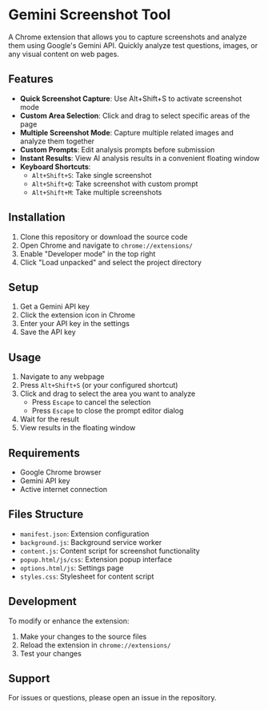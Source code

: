 # Gemini Screenshot Tool

A Chrome extension that allows you to capture screenshots and analyze them using Google's Gemini API. Quickly analyze test questions, images, or any visual content on web pages.

## Features

- **Quick Screenshot Capture**: Use Alt+Shift+S to activate screenshot mode
- **Custom Area Selection**: Click and drag to select specific areas of the page
- **Multiple Screenshot Mode**: Capture multiple related images and analyze them together
- **Custom Prompts**: Edit analysis prompts before submission
- **Instant Results**: View AI analysis results in a convenient floating window
- **Keyboard Shortcuts**:
  - `Alt+Shift+S`: Take single screenshot
  - `Alt+Shift+Q`: Take screenshot with custom prompt
  - `Alt+Shift+M`: Take multiple screenshots

## Installation

1. Clone this repository or download the source code
2. Open Chrome and navigate to `chrome://extensions/`
3. Enable "Developer mode" in the top right
4. Click "Load unpacked" and select the project directory

## Setup

1. Get a Gemini API key
2. Click the extension icon in Chrome
3. Enter your API key in the settings
4. Save the API key

## Usage

1. Navigate to any webpage
2. Press `Alt+Shift+S` (or your configured shortcut)
3. Click and drag to select the area you want to analyze
   - Press `Escape` to cancel the selection
   - Press `Escape` to close the prompt editor dialog
4. Wait for the result
5. View results in the floating window

## Requirements

- Google Chrome browser
- Gemini API key
- Active internet connection

## Files Structure

- `manifest.json`: Extension configuration
- `background.js`: Background service worker
- `content.js`: Content script for screenshot functionality
- `popup.html/js/css`: Extension popup interface
- `options.html/js`: Settings page
- `styles.css`: Stylesheet for content script

## Development

To modify or enhance the extension:

1. Make your changes to the source files
2. Reload the extension in `chrome://extensions/`
3. Test your changes

## Support

For issues or questions, please open an issue in the repository.
